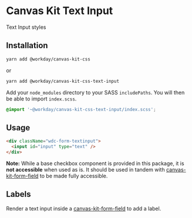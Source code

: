 # Canvas Kit Text Input

Text Input styles

## Installation

```sh
yarn add @workday/canvas-kit-css
```

or

```sh
yarn add @workday/canvas-kit-css-text-input
```

Add your `node_modules` directory to your SASS `includePaths`. You will then be able to import
`index.scss`.

```scss
@import '~@workday/canvas-kit-css-text-input/index.scss';
```

## Usage

```html
<div className="wdc-form-textinput">
  <input id="input" type="text" />
</div>
```

**Note:** While a base checkbox component is provided in this package, it is **not accessible** when
used as is. It should be used in tandem with [canvas-kit-form-field](../../form-field/css) to be
made fully accessible.

## Labels

Render a text input inside a [canvas-kit-form-field](../../form-field/css) to add a label.
